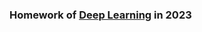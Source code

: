 ### Homework of [Deep Learning]([https://class-qry.acad.ncku.edu.tw/syllabus/online_display.php?syear=0110&sem=1&co_no=H212200&class_code=](https://class-qry.acad.ncku.edu.tw/syllabus/online_display.php?syear=0111&sem=2&co_no=RE50800&class_code=)https://class-qry.acad.ncku.edu.tw/syllabus/online_display.php?syear=0111&sem=2&co_no=RE50800&class_code=) in 2023
